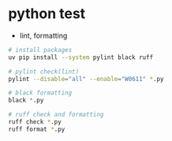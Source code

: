 # python test

- lint, formatting

```bash
# install packages
uv pip install --system pylint black ruff

# pylint check(lint)
pylint --disable="all" --enable="W0611" *.py

# black formatting
black *.py

# ruff check and formatting
ruff check *.py
ruff format *.py
```
